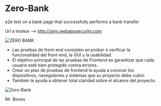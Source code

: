 # Zero-Bank

e2e test on a bank page that successfully performs a bank transfer

Url a testear --> http://zero.webappsecurity.com

![ZERO BANK](https://github.com/Hotbones/Zero-Bank/assets/105388226/aa4652fc-ba6d-4611-9010-4b36f20cfafe)

- Las pruebas de front-end consisten en probar o verificar la funcionalidad del front-end, la GUI y la usabilidad.
- El objetivo principal de las pruebas de Frontend es garantizar que cada usuario esté bien protegido contra errores.
- Crear un plan de pruebas de frontend le ayuda a conocer los dispositivos, navegadores y sistemas que su proyecto debe cubrir.
- También le ayuda a obtener total claridad sobre el alcance del proyecto.

![Zero-Bank](https://github.com/Hotbones/Zero-Bank/assets/105388226/75d5d0ca-e958-4dc4-8d49-c53d754b51d0)


Mr. Bones
